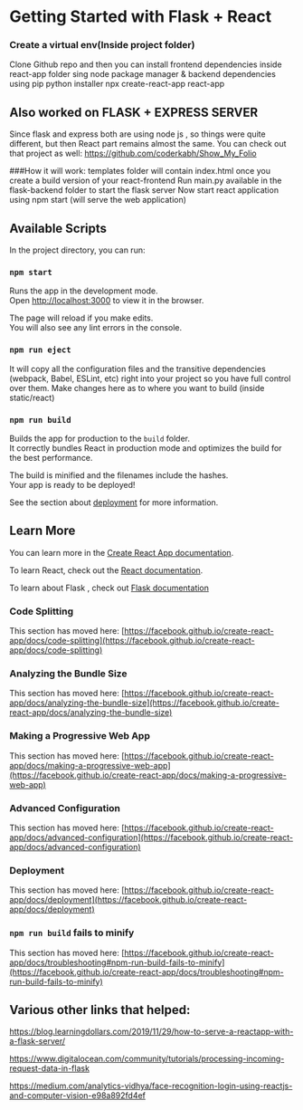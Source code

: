 # Getting Started with Flask + React

### Create a virtual env(Inside project folder)
Clone Github repo and then you can install frontend dependencies inside react-app folder sing node package manager & backend dependencies using pip python installer
npx create-react-app react-app

## Also worked on FLASK + EXPRESS SERVER 
Since flask and express both are using node js , so things were quite different, but then React part remains almost the same.
You can check out that project as well:  https://github.com/coderkabh/Show_My_Folio

###How it will work: 
templates folder will contain index.html once you create a build version of your react-frontend
Run main.py available in the flask-backend folder to start the flask server
Now start react application using npm start (will serve the web application)

## Available Scripts

In the project directory, you can run:

### `npm start`

Runs the app in the development mode.\
Open [http://localhost:3000](http://localhost:3000) to view it in the browser.

The page will reload if you make edits.\
You will also see any lint errors in the console.


### `npm run eject`

It will copy all the configuration files and the transitive dependencies (webpack, Babel, ESLint, etc) right into your project so you have full control over them.
Make changes here as to where you want to build (inside static/react)

### `npm run build`

Builds the app for production to the `build` folder.\
It correctly bundles React in production mode and optimizes the build for the best performance.

The build is minified and the filenames include the hashes.\
Your app is ready to be deployed!

See the section about [deployment](https://facebook.github.io/create-react-app/docs/deployment) for more information.

## Learn More

You can learn more in the [Create React App documentation](https://facebook.github.io/create-react-app/docs/getting-started).

To learn React, check out the [React documentation](https://reactjs.org/).

To learn about Flask , check out [Flask documentation](https://flask.palletsprojects.com/en/1.1.x/quickstart/)


### Code Splitting

This section has moved here: [https://facebook.github.io/create-react-app/docs/code-splitting](https://facebook.github.io/create-react-app/docs/code-splitting)

### Analyzing the Bundle Size

This section has moved here: [https://facebook.github.io/create-react-app/docs/analyzing-the-bundle-size](https://facebook.github.io/create-react-app/docs/analyzing-the-bundle-size)

### Making a Progressive Web App

This section has moved here: [https://facebook.github.io/create-react-app/docs/making-a-progressive-web-app](https://facebook.github.io/create-react-app/docs/making-a-progressive-web-app)

### Advanced Configuration

This section has moved here: [https://facebook.github.io/create-react-app/docs/advanced-configuration](https://facebook.github.io/create-react-app/docs/advanced-configuration)

### Deployment

This section has moved here: [https://facebook.github.io/create-react-app/docs/deployment](https://facebook.github.io/create-react-app/docs/deployment)

### `npm run build` fails to minify

This section has moved here: [https://facebook.github.io/create-react-app/docs/troubleshooting#npm-run-build-fails-to-minify](https://facebook.github.io/create-react-app/docs/troubleshooting#npm-run-build-fails-to-minify)

## Various other links that helped:
https://blog.learningdollars.com/2019/11/29/how-to-serve-a-reactapp-with-a-flask-server/

https://www.digitalocean.com/community/tutorials/processing-incoming-request-data-in-flask

https://medium.com/analytics-vidhya/face-recognition-login-using-reactjs-and-computer-vision-e98a892fd4ef